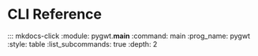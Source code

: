 # CLI Reference

::: mkdocs-click
    :module: pygwt.__main__
    :command: main
    :prog_name: pygwt
    :style: table
    :list_subcommands: true
    :depth: 2
